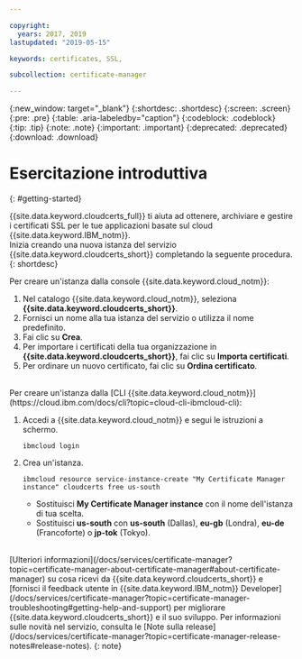 ```yaml
---

copyright:
  years: 2017, 2019
lastupdated: "2019-05-15"

keywords: certificates, SSL,

subcollection: certificate-manager

---
```


{:new_window: target="_blank"}
{:shortdesc: .shortdesc}
{:screen: .screen}
{:pre: .pre}
{:table: .aria-labeledby="caption"}
{:codeblock: .codeblock}
{:tip: .tip}
{:note: .note}
{:important: .important}
{:deprecated: .deprecated}
{:download: .download}

# Esercitazione introduttiva 
{: #getting-started}

{{site.data.keyword.cloudcerts_full}} ti aiuta ad ottenere, archiviare e gestire i certificati SSL per le tue applicazioni basate sul cloud {{site.data.keyword.IBM_notm}}.  
Inizia creando una nuova istanza del servizio {{site.data.keyword.cloudcerts_short}} completando la seguente procedura.
{: shortdesc}

Per creare un'istanza dalla console {{site.data.keyword.cloud_notm}}:

1.	Nel catalogo {{site.data.keyword.cloud_notm}}, seleziona **{{site.data.keyword.cloudcerts_short}}**.
2.	Fornisci un nome alla tua istanza del servizio o utilizza il nome predefinito.
3.	Fai clic su **Crea**.
4.	Per importare i certificati della tua organizzazione in **{{site.data.keyword.cloudcerts_short}}**, fai clic su **Importa certificati**.
5.	Per ordinare un nuovo certificato, fai clic su **Ordina certificato**.

<br/>
Per creare un'istanza dalla [CLI {{site.data.keyword.cloud_notm}}](https://cloud.ibm.com/docs/cli?topic=cloud-cli-ibmcloud-cli):

1. Accedi a {{site.data.keyword.cloud_notm}} e segui le istruzioni a schermo.

   ```
   ibmcloud login
   ```

2. Crea un'istanza.

   ```
   ibmcloud resource service-instance-create "My Certificate Manager instance" cloudcerts free us-south
   ```

   - Sostituisci **My Certificate Manager instance** con il nome dell'istanza di tua scelta.
   - Sostituisci **us-south** con **us-south** (Dallas), **eu-gb** (Londra), **eu-de** (Francoforte) o **jp-tok** (Tokyo).

<br/>
[Ulteriori informazioni](/docs/services/certificate-manager?topic=certificate-manager-about-certificate-manager#about-certificate-manager) su cosa ricevi da {{site.data.keyword.cloudcerts_short}} e [fornisci il feedback utente in {{site.data.keyword.IBM_notm}} Developer](/docs/services/certificate-manager?topic=certificate-manager-troubleshooting#getting-help-and-support) per migliorare {{site.data.keyword.cloudcerts_short}} e il suo sviluppo. Per informazioni sulle novità nel servizio, consulta le [Note sulla release](/docs/services/certificate-manager?topic=certificate-manager-release-notes#release-notes).
{: note}
